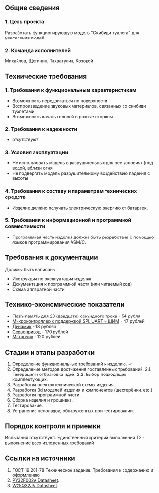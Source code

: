 ## Общие сведения

### 1. Цель проекта
   Разработать функционирующую модель "Скибиди туалета" для увеселения людей.
### 2. Команда исполнителей
   Михайлов, Щетинин, Тахватулин, Козодой

## Технические требования

### 1. Требования к функциональным характеристикам
 - Возможность передвигаться по поверхности
 - Воспроизведение звуковых материалов, связанных со скибиди туалетами
 - Возможность качать головой в разные стороны
### 2. Требования к надежности
 - *отсутствуют*
### 3. Условия эксплуатации
 - Не использовать модель в разрушительных для нее условиях (под водой, вблизи огня)
 - Не подвергать модель разрушительному воздействию падения с высоты
### 4. Требования к составу и параметрам технических средств
 - Изделие должно получать электрическую энергию от батареек.
### 5. Требования к информационной и программной совместимости
 - Программная часть изделия должна быть разработана с помощью языков программирования ASM/C.

## Требования к документации

Должны быть написаны:
 - Инструкция по эксплуатации изделия
 - Документация к программной части (или читаемый код)
 - Схема аппаратной части

## Технико-экономические показатели

 - [Flash-память для 20 (двадцати) секундного трека](https://www.chipdip.ru/product/w25q32jvssiq) - 54 рубля
 - [Микроконтроллер с поддержкой SPI, UART и ШИМ](https://www.chipdip.ru/product0/8016772393) - 47 рублей
 - [Динамик](https://www.chipdip.ru/product0/8031024898) - 18 рублей
 - [Сервопривод](https://www.ozon.ru/product/servoprivod-servomotor-sg-90-360-gradusov-9g-arduino-1574661606/?asb2=wDt9T_jkdWd4z83JwZONb0wokMBvGMnvHYeOZoPjcqMjCJL0lDIqwhGUU4wTg79n&avtc=1&avte=2&avts=1727030776&keywords=%D1%81%D0%B5%D1%80%D0%B2%D0%BE%D0%BF%D1%80%D0%B8%D0%B2%D0%BE%D0%B4) - 170 рублей
 - [Моторчик](https://www.chipdip.ru/product0/8008724455) - 120 рублей

## Cтадии и этапы разработки

1. Определение функциональных требований к изделию. &check;
2. Определение методов достижения поставленных требований.
  2.1. Генерация и отбраковка идей.
  2.2. Выбор подходящих комплектующих.
3. Разработка электротехнической схемы изделия.
4. Разработка 3d моделей изделия и компонентов (шестерёнки, etc.)
4. Разработка программной части.
5. Сборка изделия и прошивка.
6. Тестирование.
7. Устранение неполадок, обнаруженных при тестировании.

## Порядок контроля и приемки

Испытания отсутствуют. Единственный критерий выполнения ТЗ - выполнение всех изложенных требований

## Ссылки на источники

1. ГОСТ 19.201-78 Техническое задание. Требования к содержанию и оформлению
2. [PY32F002A Datasheet](https://www.puyasemi.com/download_path/%E6%95%B0%E6%8D%AE%E6%89%8B%E5%86%8C/MCU%20%E5%BE%AE%E5%A4%84%E7%90%86%E5%99%A8/PY32F002A_Datasheet_V0.2.pdf).
3. [W25Q32JV Datasheet](https://static.chipdip.ru/lib/306/DOC029306111.pdf).
